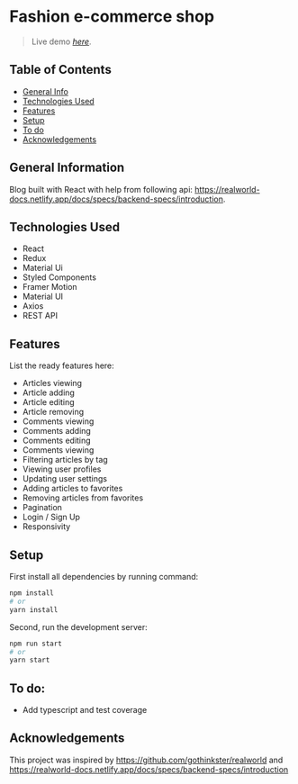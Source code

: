 # Fashion e-commerce shop
> Live demo [_here_](https://blog-web-app-ten.vercel.app/). <!-- If you have the project hosted somewhere, include the link here. -->




## Table of Contents
* [General Info](#general-information)
* [Technologies Used](#technologies-used)
* [Features](#features)
* [Setup](#setup)
* [To do](#to-do)
* [Acknowledgements](#acknowledgements)
<!-- * [License](#license) -->


## General Information

Blog built with React with help from following api: https://realworld-docs.netlify.app/docs/specs/backend-specs/introduction.


## Technologies Used
- React
- Redux
- Material Ui
- Styled Components
- Framer Motion
- Material UI
- Axios
- REST API

## Features
List the ready features here:
- Articles viewing
- Article adding
- Article editing
- Article removing
- Comments viewing
- Comments adding
- Comments editing
- Comments viewing
- Filtering articles by tag
- Viewing user profiles
- Updating user settings
- Adding articles to favorites
- Removing articles from favorites
- Pagination
- Login / Sign Up
- Responsivity


## Setup
First install all dependencies by running command:
```bash
npm install
# or
yarn install
```
Second, run the development server:

```bash
npm run start
# or
yarn start
```



## To do:
- Add typescript and test coverage


## Acknowledgements
This project was inspired by https://github.com/gothinkster/realworld and https://realworld-docs.netlify.app/docs/specs/backend-specs/introduction
